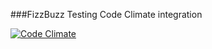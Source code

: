 ###FizzBuzz
Testing Code Climate integration

[![Code Climate](https://codeclimate.com/github/Usse/FizzBuzz/badges/gpa.svg)](https://codeclimate.com/github/Usse/FizzBuzz)
